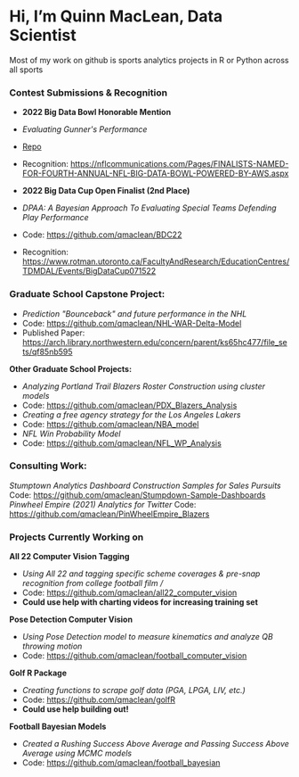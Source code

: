 # Hi, I’m Quinn MacLean, Data Scientist
Most of my work on github is sports analytics projects in R or Python across all sports

### Contest Submissions & Recognition
- **2022 Big Data Bowl Honorable Mention**
- *Evaluating Gunner's Performance*
- [Repo](https://github.com/qmaclean/BDB_22)
- Recognition: https://nflcommunications.com/Pages/FINALISTS-NAMED-FOR-FOURTH-ANNUAL-NFL-BIG-DATA-BOWL-POWERED-BY-AWS.aspx

- **2022 Big Data Cup Open Finalist (2nd Place)**
- *DPAA: A Bayesian Approach To Evaluating Special Teams Defending Play Performance*
- Code: https://github.com/qmaclean/BDC22
- Recognition: https://www.rotman.utoronto.ca/FacultyAndResearch/EducationCentres/TDMDAL/Events/BigDataCup071522

### Graduate School Capstone Project:
- *Prediction "Bounceback" and future performance in the NHL*
- Code: https://github.com/qmaclean/NHL-WAR-Delta-Model
- Published Paper: https://arch.library.northwestern.edu/concern/parent/ks65hc477/file_sets/qf85nb595

**Other Graduate School Projects:**
- *Analyzing Portland Trail Blazers Roster Construction using cluster models*
- Code: https://github.com/qmaclean/PDX_Blazers_Analysis
- *Creating a free agency strategy for the Los Angeles Lakers*
- Code: https://github.com/qmaclean/NBA_model
- *NFL Win Probability Model*
- Code: https://github.com/qmaclean/NFL_WP_Analysis

### Consulting Work: ##
*Stumptown Analytics Dashboard Construction Samples for Sales Pursuits*
Code: https://github.com/qmaclean/Stumpdown-Sample-Dashboards
*Pinwheel Empire (2021) Analytics for Twitter*
Code: https://github.com/qmaclean/PinWheelEmpire_Blazers


### Projects Currently Working on
**All 22 Computer Vision Tagging**
- *Using All 22 and tagging specific scheme coverages & pre-snap recognition from college football film /*
- Code: https://github.com/qmaclean/all22_computer_vision
- **Could use help with charting videos for increasing training set**

**Pose Detection Computer Vision**
- *Using Pose Detection model to measure kinematics and analyze QB throwing motion*
- Code: https://github.com/qmaclean/football_computer_vision

**Golf R Package**
- *Creating functions to scrape golf data (PGA, LPGA, LIV, etc.)*
- Code: https://github.com/qmaclean/golfR
- **Could use help building out!**

**Football Bayesian Models**
- *Created a Rushing Success Above Average and Passing Success Above Average using MCMC models*
- Code: https://github.com/qmaclean/football_bayesian





<!---
qmaclean/qmaclean is a ✨ special ✨ repository because its `README.md` (this file) appears on your GitHub profile.
You can click the Preview link to take a look at your changes.
--->
